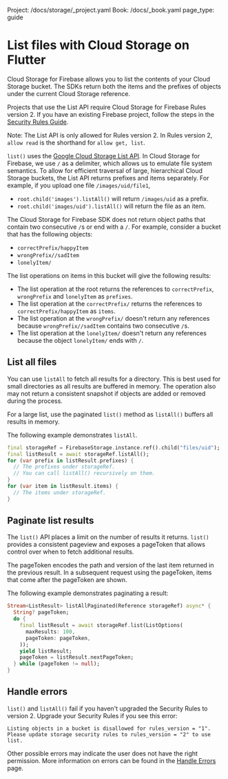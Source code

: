 Project: /docs/storage/_project.yaml
Book: /docs/_book.yaml
page_type: guide

<link rel="stylesheet" type="text/css" href="/styles/docs.css" />

# List files with Cloud Storage on Flutter

Cloud Storage for Firebase allows you to list the contents of your
Cloud Storage bucket. The SDKs return both the items and the prefixes of
objects under the current Cloud Storage reference.

Projects that use the List API require Cloud Storage for Firebase
Rules version 2. If you have an existing Firebase project, follow the steps in
the [Security Rules Guide](/docs/storage/security/core-syntax).

Note: The List API is only allowed for Rules version 2.
In Rules version 2, `allow read` is the shorthand for `allow get, list`.


`list()` uses the
[Google Cloud Storage List API](//cloud.google.com/storage/docs/json_api/v1/objects/list).
In Cloud Storage for Firebase, we use `/` as a delimiter, which allows us to
emulate file system semantics. To allow for efficient traversal of large,
hierarchical Cloud Storage buckets, the List API returns prefixes and
items separately. For example, if you upload one file `/images/uid/file1`,

* `root.child('images').listAll()` will return `/images/uid` as a prefix.
* `root.child('images/uid').listAll()` will return the file as an item.

The Cloud Storage for Firebase SDK does not return object paths that contain two
consecutive `/`s or end with a `/`. For example, consider a bucket that has the
following objects:

* `correctPrefix/happyItem`
* `wrongPrefix//sadItem`
* `lonelyItem/`

The list operations on items in this bucket will give the following results:

* The list operation at the root returns the references to `correctPrefix`,
  `wrongPrefix` and `lonelyItem` as `prefixes`.
* The list operation at the `correctPrefix/` returns the references to
  `correctPrefix/happyItem` as `items`.
* The list operation at the `wrongPrefix/` doesn't return any references
  because `wrongPrefix//sadItem` contains two consecutive `/`s.
* The list operation at the `lonelyItem/` doesn't return any references
  because the object `lonelyItem/` ends with `/`.

## List all files

You can use `listAll` to fetch all results for a directory.
This is best used for small directories as all results are buffered in memory.
The operation also may not return a consistent snapshot if objects are added or
removed during the process.

For a large list, use the paginated `list()` method as `listAll()` buffers all
results in memory.

The following example demonstrates `listAll`.

```dart
final storageRef = FirebaseStorage.instance.ref().child("files/uid");
final listResult = await storageRef.listAll();
for (var prefix in listResult.prefixes) {
  // The prefixes under storageRef.
  // You can call listAll() recursively on them.
}
for (var item in listResult.items) {
  // The items under storageRef.
}
```

## Paginate list results

The `list()` API places a limit on the number of results it returns. `list()`
provides a consistent pageview and exposes a pageToken that allows control over
when to fetch additional results.

The pageToken encodes the path and version of the last item returned in the
previous result. In a subsequent request using the pageToken, items that come
after the pageToken are shown.

The following example demonstrates paginating a result:

```dart
Stream<ListResult> listAllPaginated(Reference storageRef) async* {
  String? pageToken;
  do {
    final listResult = await storageRef.list(ListOptions(
      maxResults: 100,
      pageToken: pageToken,
    ));
    yield listResult;
    pageToken = listResult.nextPageToken;
  } while (pageToken != null);
}
```

## Handle errors

`list()` and `listAll()` fail if you haven't upgraded
the Security Rules to version 2. Upgrade your Security Rules if you see this
error:

```
Listing objects in a bucket is disallowed for rules_version = "1".
Please update storage security rules to rules_version = "2" to use list.
```

Other possible errors may indicate the user does not have the right permission.
More information on errors can be found in the [Handle Errors](handle-errors)
page.
